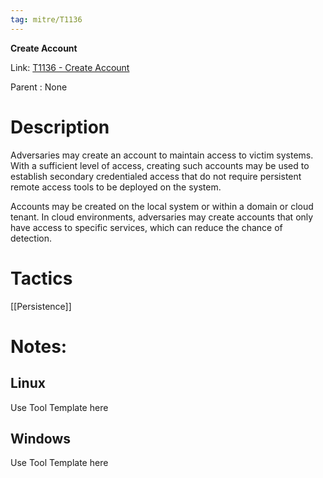 ```yaml
---
tag: mitre/T1136
---
```


**Create Account**

Link: [T1136 - Create Account](https://attack.mitre.org/techniques/T1136)

Parent : None


# Description

Adversaries may create an account to maintain access to victim systems. With a sufficient level of access, creating such accounts may be used to establish secondary credentialed access that do not require persistent remote access tools to be deployed on the system.

Accounts may be created on the local system or within a domain or cloud tenant. In cloud environments, adversaries may create accounts that only have access to specific services, which can reduce the chance of detection.

# Tactics


[[Persistence]]


# Notes:

## Linux

Use Tool Template here

## Windows

Use Tool Template here